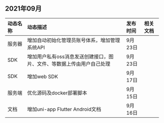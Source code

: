 ## 2021年09月

| 动态名称 | 动态描述   | 发布时间 | 相关文档 |
| :------- | :--------------------- | :--------- | :------- |
| 服务器   | 增加自动初始化管理员账号体系，增加管理系统API                | 9月23日  |          |
| SDK      | 增加用户私有oss消息发送创建接口，图片、文件、等数据上传由用户自己处理 | 9月23日  |          |
| SDK      | 增加web SDK                                                  | 9月17日  |          |
| 服务端   | 优化源码及docker部署脚本                                     | 9月15日  |          |
| 文档     | 增加uni-app Flutter Android文档                              | 9月16日  |          |

